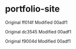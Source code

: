 # portfolio-site

Original ff014f Modified 00adf1

Original dc3545 Modified 00adf1

Original f9004d Modified 00adf1
